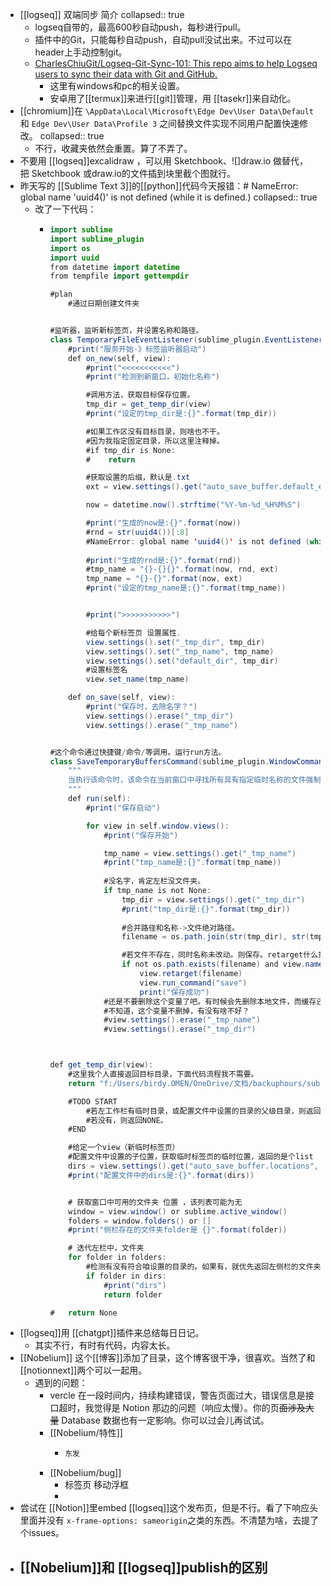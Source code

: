 - [[logseq]] 双端同步 简介
  collapsed:: true
	- logseq自带的，最高600秒自动push，每秒进行pull。
	- 插件中的Git，只能每秒自动push，自动pull没试出来。不过可以在header上手动控制git。
	- [CharlesChiuGit/Logseq-Git-Sync-101: This repo aims to help Logseq users to sync their data with Git and GitHub.](https://github.com/CharlesChiuGit/Logseq-Git-Sync-101)
		- 这里有windows和pc的相关设置。
		- 安卓用了[[termux]]来进行[[git]]管理，用 [[tasekr]]来自动化。
- [[chromium]]在 `\AppData\Local\Microsoft\Edge Dev\User Data\Default` 和 `Edge Dev\User Data\Profile 3` 之间替换文件实现不同用户配置快速修改。
  collapsed:: true
	- 不行，收藏夹依然会重置。算了不弄了。
- 不要用 [[logseq]]excalidraw ，可以用 Sketchbook、![]draw.io 做替代，把 Sketchbook 或draw.io的文件插到块里截个图就行。
- 昨天写的 [[Sublime Text 3]]的[[python]]代码今天报错：# NameError: global name 'uuid4()' is not defined (while it is defined.)
  collapsed:: true
	- 改了一下代码：
		- ```java
		  import sublime
		  import sublime_plugin
		  import os
		  import uuid
		  from datetime import datetime
		  from tempfile import gettempdir
		  
		  #plan
		      #通过日期创建文件夹
		  
		  
		  #监听器，监听新标签页，并设置名称和路径。
		  class TemporaryFileEventListener(sublime_plugin.EventListener):
		      #print("服务开始-》标签监听器启动")
		      def on_new(self, view):
		          #print("<<<<<<<<<<<")
		          #print("检测到新窗口，初始化名称")
		  
		          #调用方法，获取目标保存位置。
		          tmp_dir = get_temp_dir(view)
		          #print("设定的tmp_dir是:{}".format(tmp_dir))
		  
		          #如果工作区没有目标目录，则啥也不干。
		          #因为我指定固定目录，所以这里注释掉。
		          #if tmp_dir is None:
		          #    return
		  
		          #获取设置的后缀，默认是.txt
		          ext = view.settings().get("auto_save_buffer.default_extension", ".txt")
		  
		          now = datetime.now().strftime("%Y-%m-%d_%H%M%S")
		  
		          #print("生成的now是:{}".format(now))
		          #rnd = str(uuid4())[:8]
		          #NameError: global name 'uuid4()' is not defined (while it is defined.)
		          
		          #print("生成的rnd是:{}".format(rnd))
		          #tmp_name = "{}-{}{}".format(now, rnd, ext)
		          tmp_name = "{}-{}".format(now, ext)
		          #print("设定的tmp_name是:{}".format(tmp_name))
		  
		  
		          #print(">>>>>>>>>>>")
		  
		          #给每个新标签页 设置属性.
		          view.settings().set("_tmp_dir", tmp_dir)
		          view.settings().set("_tmp_name", tmp_name)
		          view.settings().set("default_dir", tmp_dir)
		          #设置标签名
		          view.set_name(tmp_name)
		  
		      def on_save(self, view):
		          #print("保存时，去除名字？")
		          view.settings().erase("_tmp_dir")
		          view.settings().erase("_tmp_name")
		  
		  
		  #这个命令通过快捷键/命令/等调用。运行run方法。
		  class SaveTemporaryBuffersCommand(sublime_plugin.WindowCommand):
		      """
		      当执行该命令时，该命令在当前窗口中寻找所有具有指定临时名称的文件强制将它们保存指定文件夹中，并使用该名称。
		      """
		      def run(self):
		          #print("保存启动")
		  
		          for view in self.window.views():
		              #print("保存开始")
		  
		              tmp_name = view.settings().get("_tmp_name")
		              #print("tmp_name是:{}".format(tmp_name))
		              
		              #没名字，肯定左栏没文件夹。
		              if tmp_name is not None:
		                  tmp_dir = view.settings().get("_tmp_dir")
		                  #print("tmp_dir是:{}".format(tmp_dir))
		                  
		                  #合并路径和名称->文件绝对路径。
		                  filename = os.path.join(str(tmp_dir), str(tmp_name))
		  
		                  #若文件不存在，同时名称未改动。则保存。retarget什么意思？
		                  if not os.path.exists(filename) and view.name() == tmp_name:
		                      view.retarget(filename)
		                      view.run_command("save")
		                      print("保存成功")
		              #还是不要删除这个变量了吧。有时候会先删除本地文件，而缓存还在。这样就不容易再保存，或者关闭了。
		              #不知道，这个变量不删掉，有没有啥不好？
		              #view.settings().erase("_tmp_name")
		              #view.settings().erase("_tmp_dir")
		  
		  
		  
		  def get_temp_dir(view):
		      #这里我个人直接返回目标目录，下面代码流程我不需要。   
		      return "f:/Users/birdy.OMEN/OneDrive/文档/backuphours/sublime"
		  
		      #TODO START
		          #若左工作栏有临时目录，或配置文件中设置的目录的父级目录，则返回目录。
		          #若没有，则返回NONE。
		      #END
		  
		      #给定一个view（新临时标签页）
		      #配置文件中设置的子位置，获取临时标签页的临时位置，返回的是个list
		      dirs = view.settings().get("auto_save_buffer.locations", [gettempdir()])
		      #print("配置文件中的dirs是:{}".format(dirs))
		  
		  
		      # 获取窗口中可用的文件夹 位置 ，该列表可能为无
		      window = view.window() or sublime.active_window()
		      folders = window.folders() or []
		      #print("侧栏存在的文件夹folder是 {}".format(folder))
		  
		      # 迭代左栏中，文件夹
		      for folder in folders:
		          #检测有没有符合咱设置的目录的。如果有，就优先返回左侧栏的文件夹。
		          if folder in dirs:
		              #print("dirs")
		              return folder
		  
		  #   return None
		  
		  ```
- [[logseq]]用 [[chatgpt]]插件来总结每日日记。
	- 其实不行，有时有代码，内容太长。
- [[Nobelium]] 这个[[博客]]添加了目录，这个博客很干净，很喜欢。当然了和 [[notionnext]]两个可以一起用。
	- 遇到的问题：
		- vercle 在一段时间内，持续构建错误，警告页面过大，错误信息是接口超时，我觉得是 Notion 那边的问题（响应太慢）。你的页~~面涉及大量~~ Database 数据也有一定影响。你可以过会儿再试试。
		- [[Nobelium/特性]]
			- ```java
			  东发
			  ```
		- [[Nobelium/bug]]
			- 标签页 移动浮框
			-
- 尝试在 [[Notion]]里embed [[logseq]]这个发布页，但是不行。看了下响应头里面并没有 `x-frame-options: sameorigin`之类的东西。不清楚为啥，去提了个issues。
- [[Nobelium]]和 [[logseq]]publish的区别
	-